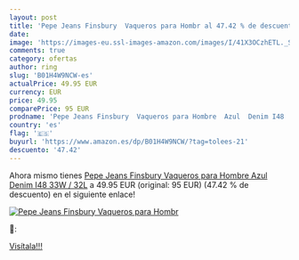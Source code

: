 ```yaml
---
layout: post
title: 'Pepe Jeans Finsbury  Vaqueros para Hombr al 47.42 % de descuento'
date: 
image: 'https://images-eu.ssl-images-amazon.com/images/I/41X3OCzhETL._SL200_.jpg'
comments: true
category: ofertas
author: ring
slug: 'B01H4W9NCW-es'
actualPrice: 49.95 EUR
currency: EUR
price: 49.95
comparePrice: 95 EUR
prodname: 'Pepe Jeans Finsbury  Vaqueros para Hombre  Azul  Denim I48  33W / 32L'
country: 'es'
flag: '🇪🇸'
buyurl: 'https://www.amazon.es/dp/B01H4W9NCW/?tag=tolees-21'
descuento: '47.42'
---
```


Ahora mismo tienes [Pepe Jeans Finsbury  Vaqueros para Hombre  Azul  Denim I48  33W / 32L](https://www.amazon.es/dp/B01H4W9NCW/?tag=tolees-21) a 49.95 EUR (original: 95 EUR) (47.42 %  de descuento) en el siguiente enlace!

[![Pepe Jeans Finsbury  Vaqueros para Hombr](https://images-eu.ssl-images-amazon.com/images/I/41X3OCzhETL._SL200_.jpg)](https://www.amazon.es/dp/B01H4W9NCW/?tag=tolees-21)

🔎:


[Visítala!!!](https://www.amazon.es/dp/B01H4W9NCW/?tag=tolees-21)
